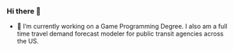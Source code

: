 ### Hi there 👋

- 🔭 I’m currently working on a Game Programming Degree. I also am a full time travel demand forecast modeler for public transit agencies across the US.

<!--
**adamsocki/adamsocki** is a ✨ _special_ ✨ repository because its `README.md` (this file) appears on your GitHub profile.

Here are some ideas to get you started:


- 🌱 I’m currently learning ...
- 👯 I’m looking to collaborate on ...
- 🤔 I’m looking for help with ...
- 💬 Ask me about ...
- 📫 How to reach me: ...
- 😄 Pronouns: ...
- ⚡ Fun fact: ...
-->
